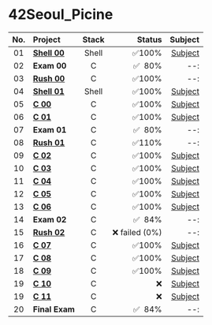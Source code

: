 # 42Seoul_Picine	
|No.	|Project							|Stack    |Status   |Subject
|:-:  |:--								  |:-:		  |--:      |--:    |
|01	  |[**Shell 00**](./shell00)	|Shell		|✅100%|[Subject](./shell00/resource/shell00.pdf)|
|02	  |**Exam 00**          |C		    |✅&nbsp;&nbsp;80%     |--:|
|03	  |[**Rush 00**](./rush00)	|C		|✅100%    |--:    | |
|04	  |[**Shell 01**](./shell01)	|Shell		|✅100%|[Subject](./shell01/resource/shell01.pdf)|
|05	  |[**C 00**](./c00)	  |C		    |✅100%    |[Subject](./c00/resource/c00.pdf)|
|06	  |[**C 01**](./c01)	  |C		    |✅100%    |[Subject](./c01/resource/c01.pdf)|
|07	  |**Exam 01**          |C		    |✅&nbsp;&nbsp;80%     |--:|
|08	  |[**Rush 01**](./rush01)	|C		|✅110%    |--: |
|09	  |[**C 02**](./c01)	  |C		    |✅100%    |[Subject](./c02/resource/c02.pdf)|
|10	  |[**C 03**](./c03)	  |C		    |✅100%    |[Subject](./c03/resource/c03.pdf)|
|11	  |[**C 04**](./c04)	  |C		    |✅100%    |[Subject](./c04/resource/c04.pdf)|
|12	  |[**C 05**](./c05)	  |C		    |✅100%    |[Subject](./c05/resource/c05.pdf)|
|13	  |[**C 06**](./c06)	  |C		    |✅100%    |[Subject](./c06/resource/c06.pdf)|
|14   |**Exam 02**          |C		    |✅&nbsp;&nbsp;84%      |--:|   
|15	  |[**Rush 02**](./rush02)	|C		|❌ failed (0%)|--: |
|16	  |[**C 07**](./c07)	  |C		    |✅100%    |[Subject](./c07/resource/c07.pdf)|
|17	  |[**C 08**](./c08)	  |C		    |✅100%    |[Subject](./c08/resource/c08.pdf)|
|18	  |[**C 09**](./c09)	  |C		    |✅100%    |[Subject](./c09/resource/c09.pdf)|
|19	  |[**C 10**](./c10)	  |C		    |❌        |[Subject](./c10/resource/c10.pdf)|
|19	  |[**C 11**](./c11)	  |C		    |❌        |[Subject](./c11/resource/c11.pdf)|
|20	  |**Final Exam**       |C		    |✅&nbsp;&nbsp;84%     |--: |      

